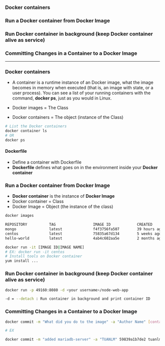 ### Docker containers
### Run a Docker container from Docker Image
### Run Docker container in background (keep Docker container alive as service)
### Committing Changes in a Container to a Docker Image

---------------------------------------------------------------------------------------------------

### Docker containers

* A container is a runtime instance of an Docker image, what the image becomes in memory when executed (that is, an image with state, or a user process). You can see a list of your running containers with the command, **docker ps**, just as you would in Linux.

* Docker images = The Class
* Docker containers = The object (instance of the Class)

```sh
# List the Docker containers
docker container ls
# OR
docker ps
```

#### Dockerfile

* Define a container with Dockerfile
* **Dockerfile** defines what goes on in the environment inside your **Docker container**

### Run a Docker container from Docker Image

* **Docker container** is the instance of **Docker Image**
* Docker container = Class
* Docker Image = Object (the instance of the class)

```sh
docker images

REPOSITORY          TAG                 IMAGE ID            CREATED             SIZE
mongo               latest              f4f3756fa507        39 hours ago        382MB
centos              latest              75835a67d134        5 weeks ago         200MB
hello-world         latest              4ab4c602aa5e        2 months ago        1.84kB
```

```sh
docker run -it [IMAGE ID|IMAGE NAME]
# EX: docker run -it centos
# Install tools on Docker container
yum install ...
```

### Run Docker container in background (keep Docker container alive as service)

```sh
docker run -p 49160:8080 -d <your username>/node-web-app

-d = --detach : Run container in background and print container ID

```

### Committing Changes in a Container to a Docker Image

```sh
docker commit -m "What did you do to the image" -a "Author Name" [container-id] [repository/new_image_name]

# EX

docker commit -m "added mariadb-server" -a "TUANLM" 59839a1b7de2 tuanlm/centos-mariadb

```

